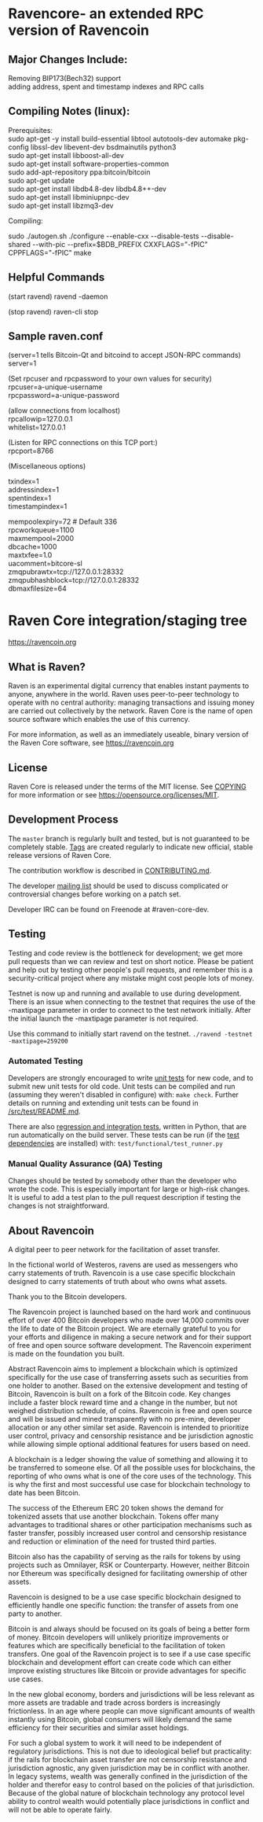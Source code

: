 Ravencore- an extended RPC version of Ravencoin  
=====================================

Major Changes Include:
----------------
Removing BIP173(Bech32) support <br />
adding address, spent and timestamp indexes and RPC calls

Compiling Notes (linux):
----------------
Prerequisites: <br />
sudo apt-get -y install build-essential libtool autotools-dev automake pkg-config libssl-dev libevent-dev bsdmainutils python3 <br />
sudo apt-get install libboost-all-dev <br />
sudo apt-get install software-properties-common <br />
sudo add-apt-repository ppa:bitcoin/bitcoin <br />
sudo apt-get update <br />
sudo apt-get install libdb4.8-dev libdb4.8++-dev <br />
sudo apt-get install libminiupnpc-dev <br />
sudo apt-get install libzmq3-dev <br />

Compiling:

sudo ./autogen.sh
./configure --enable-cxx --disable-tests --disable-shared --with-pic --prefix=$BDB_PREFIX CXXFLAGS="-fPIC" CPPFLAGS="-fPIC"
make

Helpful Commands
----------------
(start ravend)
ravend -daemon

(stop ravend)
raven-cli stop

Sample raven.conf
----------------

(server=1 tells Bitcoin-Qt and bitcoind to accept JSON-RPC commands) <br />
server=1 <br />

(Set rpcuser and rpcpassword to your own values for security) <br />
rpcuser=a-unique-username <br />
rpcpassword=a-unique-password <br />

(allow connections from localhost) <br />
rpcallowip=127.0.0.1 <br />
whitelist=127.0.0.1 <br />

(Listen for RPC connections on this TCP port:) <br />
rpcport=8766 <br />

(Miscellaneous options) <br />

txindex=1 <br />
addressindex=1 <br />
spentindex=1 <br />
timestampindex=1 <br />

mempoolexpiry=72 # Default 336 <br />
rpcworkqueue=1100 <br />
maxmempool=2000 <br />
dbcache=1000 <br />
maxtxfee=1.0 <br />
uacomment=bitcore-sl <br />
zmqpubrawtx=tcp://127.0.0.1:28332 <br />
zmqpubhashblock=tcp://127.0.0.1:28332 <br />
dbmaxfilesize=64 <br />


Raven Core integration/staging tree
=====================================
https://ravencoin.org

What is Raven?
----------------

Raven is an experimental digital currency that enables instant payments to
anyone, anywhere in the world. Raven uses peer-to-peer technology to operate
with no central authority: managing transactions and issuing money are carried
out collectively by the network. Raven Core is the name of open source
software which enables the use of this currency.

For more information, as well as an immediately useable, binary version of
the Raven Core software, see https://ravencoin.org

License
-------

Raven Core is released under the terms of the MIT license. See [COPYING](COPYING) for more
information or see https://opensource.org/licenses/MIT.

Development Process
-------------------

The `master` branch is regularly built and tested, but is not guaranteed to be
completely stable. [Tags](https://github.com/RavenProject/Ravencoin/tags) are created
regularly to indicate new official, stable release versions of Raven Core.

The contribution workflow is described in [CONTRIBUTING.md](CONTRIBUTING.md).

The developer [mailing list](https://lists.linuxfoundation.org/mailman/listinfo/raven-dev)
should be used to discuss complicated or controversial changes before working
on a patch set.

Developer IRC can be found on Freenode at #raven-core-dev.

Testing
-------

Testing and code review is the bottleneck for development; we get more pull
requests than we can review and test on short notice. Please be patient and help out by testing
other people's pull requests, and remember this is a security-critical project where any mistake might cost people
lots of money.

Testnet is now up and running and available to use during development. There is an issue when connecting to the testnet that requires the use of the -maxtipage parameter in order to connect to the test network initially. After the initial launch the -maxtipage parameter is not required.

Use this command to initially start ravend on the testnet. <code>./ravend -testnet -maxtipage=259200</code>

### Automated Testing

Developers are strongly encouraged to write [unit tests](src/test/README.md) for new code, and to
submit new unit tests for old code. Unit tests can be compiled and run
(assuming they weren't disabled in configure) with: `make check`. Further details on running
and extending unit tests can be found in [/src/test/README.md](/src/test/README.md).

There are also [regression and integration tests](/test), written
in Python, that are run automatically on the build server.
These tests can be run (if the [test dependencies](/test) are installed) with: `test/functional/test_runner.py`


### Manual Quality Assurance (QA) Testing

Changes should be tested by somebody other than the developer who wrote the
code. This is especially important for large or high-risk changes. It is useful
to add a test plan to the pull request description if testing the changes is
not straightforward.


About Ravencoin
----------------
A digital peer to peer network for the facilitation of asset transfer.



In the fictional world of Westeros, ravens are used as messengers who carry statements of truth. Ravencoin is a use case specific blockchain designed to carry statements of truth about who owns what assets.



Thank you to the Bitcoin developers.

The Ravencoin project is launched based on the hard work and continuous effort of over 400 Bitcoin developers who made over 14,000 commits over the life to date of the Bitcoin project. We are eternally grateful to you for your efforts and diligence in making a secure network and for their support of free and open source software development.  The Ravencoin experiment is made on the foundation you built.


Abstract
Ravencoin aims to implement a blockchain which is optimized specifically for the use case of transferring assets such as securities from one holder to another. Based on the extensive development and testing of Bitcoin, Ravencoin is built on a fork of the Bitcoin code. Key changes include a faster block reward time and a change in the number, but not weighed distribution schedule, of coins. Ravencoin is free and open source and will be issued and mined transparently with no pre-mine, developer allocation or any other similar set aside. Ravencoin is intended to prioritize user control, privacy and censorship resistance and be jurisdiction agnostic while allowing simple optional additional features for users based on need.



A blockchain is a ledger showing the value of something and allowing it to be transferred to someone else. Of all the possible uses for blockchains, the reporting of who owns what is one of the core uses of the technology.  This is why the first and most successful use case for blockchain technology to date has been Bitcoin.

The success of the Ethereum ERC 20 token shows the demand for tokenized assets that use another blockchain.  Tokens offer many advantages to traditional shares or other participation mechanisms such as faster transfer, possibly increased user control and censorship resistance and reduction or elimination of the need for trusted third parties.

Bitcoin also has the capability of serving as the rails for tokens by using projects such as Omnilayer, RSK or Counterparty. However, neither Bitcoin nor Ethereum was specifically designed for facilitating ownership of other assets.

Ravencoin is designed to be a use case specific blockchain designed to efficiently handle one specific function: the transfer of assets from one party to another.

Bitcoin is and always should be focused on its goals of being a better form of money. Bitcoin developers will unlikely prioritize improvements or features which are specifically beneficial to the facilitation of token transfers.  One goal of the Ravencoin project is to see if a use case specific blockchain and development effort can create code which can either improve existing structures like Bitcoin or provide advantages for specific use cases.

In the new global economy, borders and jurisdictions will be less relevant as more assets are tradable and trade across borders is increasingly frictionless. In an age where people can move significant amounts of wealth instantly using Bitcoin, global consumers will likely demand the same efficiency for their securities and similar asset holdings.

For such a global system to work it will need to be independent of regulatory jurisdictions.  This is not due to ideological belief but practicality: if the rails for blockchain asset transfer are not censorship resistance and jurisdiction agnostic, any given jurisdiction may be in conflict with another.  In legacy systems, wealth was generally confined in the jurisdiction of the holder and therefor easy to control based on the policies of that jurisdiction. Because of the global nature of blockchain technology any protocol level ability to control wealth would potentially place jurisdictions in conflict and will not be able to operate fairly.  
